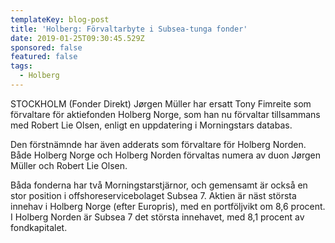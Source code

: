 ```yaml
---
templateKey: blog-post
title: 'Holberg: Förvaltarbyte i Subsea-tunga fonder'
date: 2019-01-25T09:30:45.529Z
sponsored: false
featured: false
tags:
  - Holberg
---
```

STOCKHOLM (Fonder Direkt) Jørgen Müller har ersatt Tony Fimreite som förvaltare för aktiefonden Holberg Norge, som han nu förvaltar tillsammans med Robert Lie Olsen, enligt en uppdatering i Morningstars databas.

Den förstnämnde har även adderats som förvaltare för Holberg Norden. Både Holberg Norge och Holberg Norden förvaltas numera av duon Jørgen Müller och Robert Lie Olsen.

Båda fonderna har två Morningstarstjärnor, och gemensamt är också en stor position i offshoreservicebolaget Subsea 7. Aktien är näst största innehav i Holberg Norge (efter Europris), med en portföljvikt om 8,6 procent. I Holberg Norden är Subsea 7 det största innehavet, med 8,1 procent av fondkapitalet.
